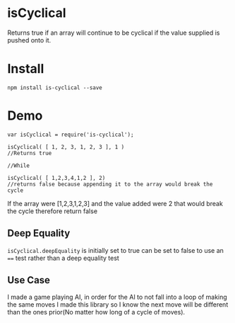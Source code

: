 isCyclical
==========

Returns true if an array will continue to be cyclical if the value supplied is pushed onto it.

# Install

`npm install is-cyclical --save`

# Demo
````JS
var isCyclical = require('is-cyclical');

isCyclical( [ 1, 2, 3, 1, 2, 3 ], 1 )
//Returns true

//While

isCyclical( [ 1,2,3,4,1,2 ], 2)
//returns false because appending it to the array would break the cycle
````
If the array were [1,2,3,1,2,3] and the value added were 2 that would break the cycle therefore return false

## Deep Equality
`isCyclical.deepEquality` is initially set to true can be set to false to use an `==` test rather than a deep equality test

## Use Case

I made a game playing AI, in order for the AI to not fall into a loop of making the same moves I made this library so I know the next move will be different than the ones prior(No matter how long of a cycle of moves). 